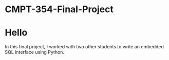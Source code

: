 # CMPT-354-Final-Project
<h1>
  Hello
</h1>

<p>
  In this final project, I worked with two other students to write an embedded SQL interface using Python. 
</p>
